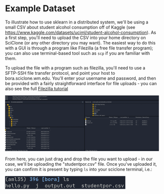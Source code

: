 # Example Dataset

To illustrate how to use sklearn in a distributed system, we'll be using a small CSV about student alcohol consumption off of Kaggle (see https://www.kaggle.com/datasets/uciml/student-alcohol-consumption).  As a first step, you'll need to upload the CSV into your home directory on SciClone (or any other directory you may want).  The easiest way to do this with a GUI is through a program like Filezilla (a free file transfer program); you can also use terminal-based tool such as `scp` if you are familiar with them.

To upload the file with a program such as filezilla, you'll need to use a SFTP-SSH file transfer protocol, and point your host to bora.sciclone.wm.edu.  You'll enter your username and password, and then be provided with a fairly straightforward interface for file uploads - you can also see the full [Filezilla tutorial](https://hmbaier.gitbook.io/distributed-ml-w-and-m/logging-in-and-setting-up-your-hpc-account/filezilla)

![Data loading output](data_loading_output.png)

From here, you can just drag and drop the file you want to upload - in our case, we'll be uploading the "studentpor.csv" file.  Once you've uploaded it, you can confirm it is present by typing `ls` into your sciclone terminal, i.e.:

![Data processing output](data_processing_output.png)
